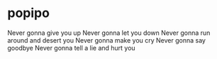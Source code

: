 # popipo
Never gonna give you up
Never gonna let you down
Never gonna run around and desert you
Never gonna make you cry
Never gonna say goodbye
Never gonna tell a lie and hurt you
